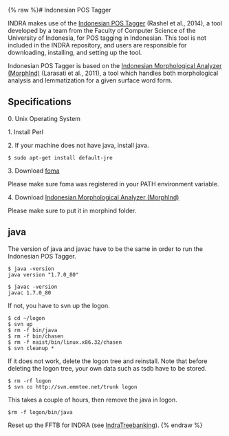 {% raw %}# Indonesian POS Tagger

INDRA makes use of the [Indonesian POS
Tagger](http://bahasa.cs.ui.ac.id/postag/tagger) (Rashel et al., 2014),
a tool developed by a team from the Faculty of Computer Science of the
University of Indonesia, for POS tagging in Indonesian. This tool is not
included in the INDRA repository, and users are responsible for
downloading, installing, and setting up the tool.

Indonesian POS Tagger is based on the [Indonesian Morphological Analyzer
(MorphInd)](http://septinalarasati.com/work/morphind/) (Larasati et al.,
2011), a tool which handles both morphological analysis and
lemmatization for a given surface word form.

## Specifications

0\. Unix Operating System

1\. Install Perl

2\. If your machine does not have java, install java.

    $ sudo apt-get install default-jre

3\. Download [foma](https://code.google.com/p/foma/)

Please make sure foma was registered in your PATH environment variable.

4\. Download [Indonesian Morphological Analyzer
(MorphInd)](http://septinalarasati.com/work/morphind/)

Please make sure to put it in morphind folder.

## java

The version of java and javac have to be the same in order to run the
Indonesian POS Tagger.

    $ java -version
    java version "1.7.0_80"
    
    $ javac -version
    javac 1.7.0_80

If not, you have to svn up the logon.

    $ cd ~/logon
    $ svn up
    $ rm -f bin/java
    $ rm -f bin/chasen
    $ rm -f naist/bin/linux.x86.32/chasen
    $ svn cleanup *

If it does not work, delete the logon tree and reinstall. Note that
before deleting the logon tree, your own data such as tsdb have to be
stored.

    $ rm -rf logon
    $ svn co http://svn.emmtee.net/trunk logon

This takes a couple of hours, then remove the java in logon.

    $rm -f logon/bin/java

Reset up the FFTB for INDRA (see [IndraTreebanking](https://blog.inductorsoftware.com/docsproto/tools/IndraTreebanking)).
<update date omitted for speed>{% endraw %}